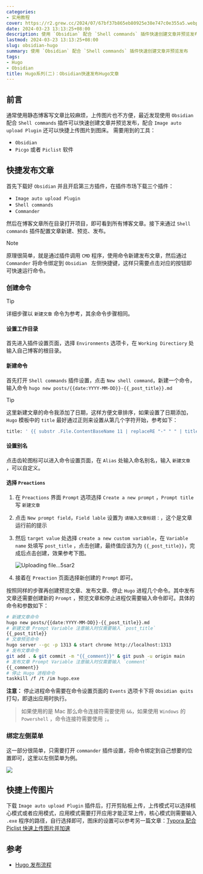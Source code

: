 ```yaml
---
categories: 
- 实用教程
cover: https://r2.grew.cc/2024/07/67bf37b865eb80925e38e747c0e355a5.webp
date: 2024-03-23 13:13:25+08:00
description: 使用 `Obsidian` 配合 `Shell commands` 插件快速创建文章并预览发布
lastmod: 2024-03-23 13:13:25+08:00
slug: obsidian-hugo
summary: 使用 `Obsidian` 配合 `Shell commands` 插件快速创建文章并预览发布
tags:
- Hugo
- Obsidian
title: Hugo系列(二)：Obsidian快速发布Hugo文章
---
```

## 前言

 通常使用静态博客写文章比较麻烦，上传图片也不方便，最近发现使用 `Obsidian` 配合 `Shell commands` 插件可以快速创建文章并预览发布，配合 `Image auto upload Plugin` 还可以快捷上传图片到图床。
需要用到的工具：
- `Obsidian`
- `Picgo` 或者 `Piclist` 软件
## 快捷发布文章
首先下载好 `Obsidian` 并且开启第三方插件，在插件市场下载三个插件：
- `Image auto upload Plugin`
- `Shell commands`
- `Commander`

然后在博客文章所在目录打开项目，即可看到所有博客文章。接下来通过 `Shell commands` 插件配置文章新建、预览、发布。

> [!NOTE]
> 原理很简单，就是通过插件调用 `CMD` 程序，使用命令新建发布文章，然后通过 `Commander` 将命令绑定到  `Obsidian ` 左侧快捷键，这样只需要点击对应的按钮即可快速运行命令。

### 创建命令

> [!TIP]
详细步骤以 `新建文章` 命令为参考，其余命令步骤相同。


#### 设置工作目录
首先进入插件设置页面，选择 `Environments` 选项卡，在 `Working Directiory` 处输入自己博客的根目录。
#### 新建命令
首先打开 `Shell commands` 插件设置，点击 `New shell command`，新建一个命令，输入命令 `hugo new posts/{{date:YYYY-MM-DD}}-{{_post_title}}.md`

> [!TIP]
> 这里新建文章的命令我添加了日期，这样方便文章排序，如果设置了日期添加，`Hugo` 模板中的 `title` 最好通过正则来设置从第几个字符开始，参考如下：
> ```bash
> title: ' {{ substr .File.ContentBaseName 11 | replaceRE "-" " " | title }} '
> ```

#### 设置别名
点击齿轮图标可以进入命令设置页面，在 `Alias` 处输入命名别名，输入 `新建文章 ` ，可以自定义。
#### 选择 `Preactions`
1. 在 `Preactions` 界面 `Prompt` 选项选择 ` Create a new prompt ` ，`Prompt title` 写 `新建文章` 
2. 点击 `New prompt field`，`Field lable` 设置为 `请输入文章标题：`，这个是文章运行前的提示
3. 然后 `target value` 处选择 `create a new custom variable`，在 `Variable name` 处填写 `post_title` ，点击创建，最终值应该为为 `{{_post_title}}`，完成后点击创建，效果参考下图。

   ![Uploading file...5sar2](https://r2.grew.cc/2024/07/7fc107a56ef839a4de59e8d6667a255d.webp)

4. 接着在 `Preaction` 页面选择新创建的 `Prompt` 即可。

按照同样的步骤再创建预览文章、发布文章、停止 `Hugo` 进程几个命令。其中发布文章还需要创建新的 `Prompt` ，预览文章和停止进程仅需要输入命令即可。具体的命令和参数如下：

```bash
# 新建文章命令
hugo new posts/{{date:YYYY-MM-DD}}-{{_post_title}}.md
# 新建文章 Prompt Variable 注意输入时仅需要输入 `post_title`
{{_post_title}}
# 文章预览命令
hugo server --gc -p 1313 & start chrome http://localhost:1313
# 发布文章命令
git add . & git commit -m "{{_comment}}" & git push -u origin main
# 发布文章 Prompt Variable 注意输入时仅需要输入 `comment`
{{_comment}}
# 停止 Hugo 进程命令
taskkill /f /t /im hugo.exe
```

**注意：** 停止进程命令需要在命令设置页面的 `Events` 选项卡下将 `Obsidian quits` 打勾，即退出应用时执行。

> 如果使用的是 Mac 那么命令连接符需要使用 `&&`，如果使用 `Windows` 的 `Powershell` ，命令连接符需要使用 `;`。

### 绑定左侧菜单
这一部分很简单，只需要打开 `commander` 插件设置，将命令绑定到自己想要的位置即可，这里以左侧菜单为例。

![](https://r2.grew.cc/2024/07/b54068650b8925cdf80686e4fe0ee0c4.webp)


## 快捷上传图片

下载 `Image auto upload Plugin` 插件后，打开剪贴板上传，上传模式可以选择核心模式或者应用模式，应用模式需要打开应用才能正常上传，核心模式则需要输入 `.exe` 程序的路径，自行选择即可，图床的设置可以参考另一篇文章：[Typora 配合 Piclist 快速上传图片并加速 ](https://blog.grew.cc/article/typora)

## 参考
- [Hugo 发布流程](https://yelleis.top/p/38f84bb0/)